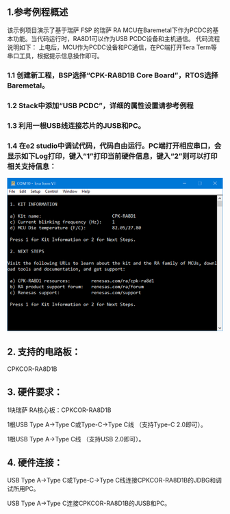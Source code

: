 ## 1.参考例程概述
该示例项目演示了基于瑞萨 FSP 的瑞萨 RA MCU在Baremetal下作为PCDC的基本功能。当代码运行时，RA8D1可以作为USB PCDC设备和主机通信。
代码流程说明如下：
上电后，MCU作为PCDC设备和PC通信，在PC端打开Tera Term等串口工具，根据提示信息操作即可。

### 1.1 创建新工程，BSP选择“CPK-RA8D1B Core Board”，RTOS选择Baremetal。
### 1.2 Stack中添加“USB PCDC”，详细的属性设置请参考例程
### 1.3 利用一根USB线连接芯片的JUSB和PC。
### 1.4 在e2 studio中调试代码，代码自由运行。PC端打开相应串口，会显示如下Log打印，键入“1”打印当前硬件信息，键入“2”则可以打印相关支持信息：
![alt text](images/Picture1-1.png)

## 2. 支持的电路板：
CPKCOR-RA8D1B

## 3. 硬件要求：
1块瑞萨 RA核心板：CPKCOR-RA8D1B

1根USB Type A->Type C或Type-C->Type C线 （支持Type-C 2.0即可）。

1根USB Type A->Type C线 （支持USB 2.0即可）。


## 4. 硬件连接：

USB Type A->Type C或Type-C->Type C线连接CPKCOR-RA8D1B的JDBG和调试所用PC。

USB Type A->Type C连接CPKCOR-RA8D1B的JUSB和PC。
